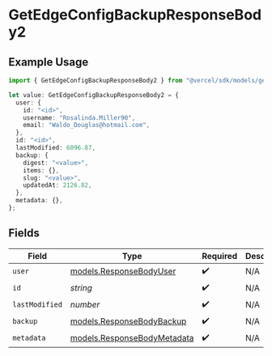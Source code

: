 # GetEdgeConfigBackupResponseBody2

## Example Usage

```typescript
import { GetEdgeConfigBackupResponseBody2 } from "@vercel/sdk/models/getedgeconfigbackupop.js";

let value: GetEdgeConfigBackupResponseBody2 = {
  user: {
    id: "<id>",
    username: "Rosalinda.Miller90",
    email: "Waldo_Douglas@hotmail.com",
  },
  id: "<id>",
  lastModified: 6096.87,
  backup: {
    digest: "<value>",
    items: {},
    slug: "<value>",
    updatedAt: 2126.82,
  },
  metadata: {},
};
```

## Fields

| Field                                                            | Type                                                             | Required                                                         | Description                                                      |
| ---------------------------------------------------------------- | ---------------------------------------------------------------- | ---------------------------------------------------------------- | ---------------------------------------------------------------- |
| `user`                                                           | [models.ResponseBodyUser](../models/responsebodyuser.md)         | :heavy_check_mark:                                               | N/A                                                              |
| `id`                                                             | *string*                                                         | :heavy_check_mark:                                               | N/A                                                              |
| `lastModified`                                                   | *number*                                                         | :heavy_check_mark:                                               | N/A                                                              |
| `backup`                                                         | [models.ResponseBodyBackup](../models/responsebodybackup.md)     | :heavy_check_mark:                                               | N/A                                                              |
| `metadata`                                                       | [models.ResponseBodyMetadata](../models/responsebodymetadata.md) | :heavy_check_mark:                                               | N/A                                                              |